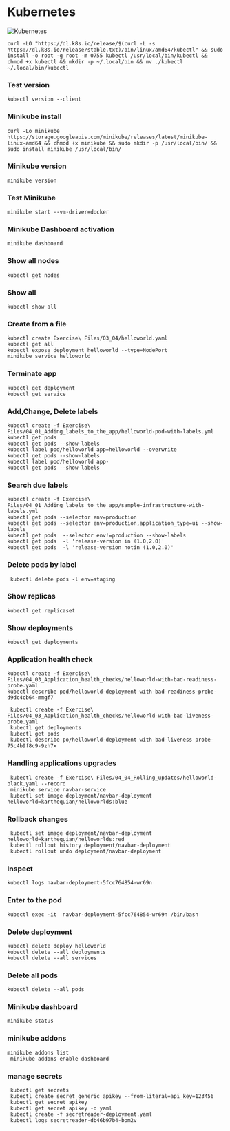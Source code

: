 # Kubernetes
![Kubernetes](https://www.shapeblue.com/wp-content/uploads/2020/12/Kubernetes-logo.png)

```shell
curl -LO "https://dl.k8s.io/release/$(curl -L -s https://dl.k8s.io/release/stable.txt)/bin/linux/amd64/kubectl" && sudo install -o root -g root -m 0755 kubectl /usr/local/bin/kubectl && chmod +x kubectl && mkdir -p ~/.local/bin && mv ./kubectl ~/.local/bin/kubectl
```

### Test version
```shell
kubectl version --client
```
### Minikube install
```shell
curl -Lo minikube https://storage.googleapis.com/minikube/releases/latest/minikube-linux-amd64 && chmod +x minikube && sudo mkdir -p /usr/local/bin/ && sudo install minikube /usr/local/bin/
```

### Minikube version
```shell
minikube version
```

### Test Minikube
```shell
minikube start --vm-driver=docker
```

### Minikube Dashboard activation
```shell
minikube dashboard
```

### Show all nodes
```shell
kubectl get nodes
```

### Show all
```shell
kubectl show all
```

### Create from a file
```shell
kubectl create Exercise\ Files/03_04/helloworld.yaml
kubectl get all
kubectl expose deployment helloworld --type=NodePort
minikube service helloworld
```

### Terminate app
```shell
kubectl get deployment
kubectl get service
```

### Add,Change, Delete labels
```shell
kubectl create -f Exercise\ Files/04_01_Adding_labels_to_the_app/helloworld-pod-with-labels.yml
kubectl get pods
kubectl get pods --show-labels
kubectl label pod/helloworld app=helloworld --overwrite
kubectl get pods --show-labels
kubectl label pod/helloworld app-
kubectl get pods --show-labels
```

### Search due labels
```shell
kubectl create -f Exercise\ Files/04_01_Adding_labels_to_the_app/sample-infrastructure-with-labels.yml
kubectl get pods --selector env=production
kubectl get pods --selector env=production,application_type=ui --show-labels
kubectl get pods  --selector env!=production --show-labels
kubectl get pods  -l 'release-version in (1.0,2.0)'
kubectl get pods  -l 'release-version notin (1.0,2.0)'
```

### Delete pods by label
```shell
 kubectl delete pods -l env=staging
```

### Show replicas
```shell
kubectl get replicaset 
```

### Show deployments
```shell
kubectl get deployments
```

### Application health check
```shell
kubectl create -f Exercise\ Files/04_03_Application_health_checks/helloworld-with-bad-readiness-probe.yaml
kubectl describe pod/helloworld-deployment-with-bad-readiness-probe-d9dc4cb64-mmgf7

 kubectl create -f Exercise\ Files/04_03_Application_health_checks/helloworld-with-bad-liveness-probe.yaml
 kubectl get deployments
 kubectl get pods
 kubectl describe po/helloworld-deployment-with-bad-liveness-probe-75c4b9f8c9-9zh7x
```

### Handling applications upgrades
```shell
 kubectl create -f Exercise\ Files/04_04_Rolling_updates/helloworld-black.yaml --record
 minikube service navbar-service
 kubectl set image deployment/navbar-deployment helloworld=karthequian/helloworlds:blue
```

### Rollback changes
```shell
 kubectl set image deployment/navbar-deployment helloworld=karthequian/helloworlds:red
 kubectl rollout history deployment/navbar-deployment
 kubectl rollout undo deployment/navbar-deployment
```

### Inspect
```shell
kubectl logs navbar-deployment-5fcc764854-wr69n
```

### Enter to the pod
```shell
kubectl exec -it  navbar-deployment-5fcc764854-wr69n /bin/bash
```

### Delete deployment
```shell
kubectl delete deploy helloworld
kubectl delete --all deployments
kubectl delete --all services
```

### Delete all pods 
```shell
kubectl delete --all pods
```

### Minikube dashboard
```shell
minikube status
```

### minikube addons
```shell
minikube addons list
 minikube addons enable dashboard
```

### manage secrets
```shell
 kubectl get secrets
 kubectl create secret generic apikey --from-literal=api_key=123456
 kubectl get secret apikey
 kubectl get secret apikey -o yaml
 kubectl create -f secretreader-deployment.yaml
 kubectl logs secretreader-db46b97b4-bpm2v 
```